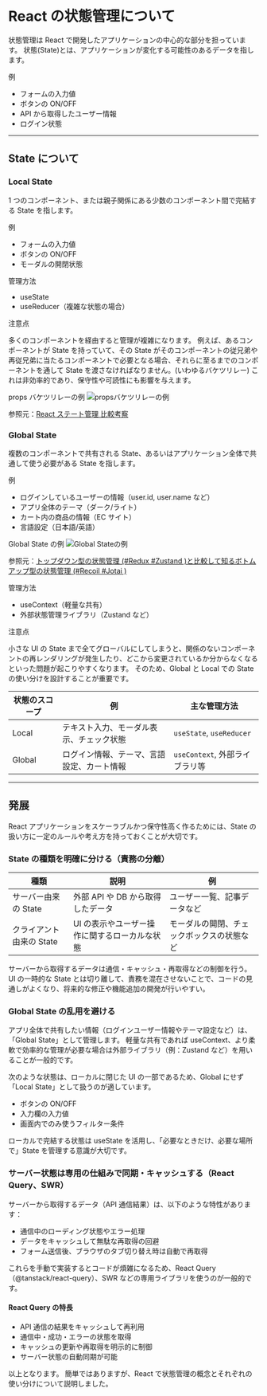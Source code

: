 # React の状態管理について

状態管理は React で開発したアプリケーションの中心的な部分を担っています。
状態(State)とは、アプリケーションが変化する可能性のあるデータを指します。

例

- フォームの入力値
- ボタンの ON/OFF
- API から取得したユーザー情報
- ログイン状態

---

## State について

### Local State

1 つのコンポーネント、または親子関係にある少数のコンポーネント間で完結する State を指します。

例

- フォームの入力値
- ボタンの ON/OFF
- モーダルの開閉状態

管理方法

- useState
- useReducer（複雑な状態の場合）

注意点

多くのコンポーネントを経由すると管理が複雑になります。
例えば、あるコンポーネントが State を持っていて、その State がそのコンポーネントの従兄弟や再従兄弟に当たるコンポーネントで必要となる場合、それらに至るまでのコンポーネントを通して State を渡さなければなりません。(いわゆるバケツリレー)
これは非効率的であり、保守性や可読性にも影響を与えます。

props バケツリレーの例
![propsバケツリレーの例](https://blog.uhy.ooo/static/823156092a07e828c91f4287a0deaaed/922e6/useState.png)

参照元：[React ステート管理 比較考察](https://blog.uhy.ooo/entry/2021-07-24/react-state-management/)

### Global State

複数のコンポーネントで共有される State、あるいはアプリケーション全体で共通して使う必要がある State を指します。

例

- ログインしているユーザーの情報（user.id, user.name など）
- アプリ全体のテーマ（ダーク/ライト）
- カート内の商品の情報（EC サイト）
- 言語設定（日本語/英語）

Global State の例
![Global Stateの例](https://storage.googleapis.com/zenn-user-upload/7cc2ba94bae7-20220216.png)

参照元：[トップダウン型の状態管理 (#Redux #Zustand )と比較して知るボトムアップ型の状態管理 (#Recoil #Jotai )](https://zenn.dev/jotaifriends/articles/d714f9c16c1d3a)

管理方法

- useContext（軽量な共有）
- 外部状態管理ライブラリ（Zustand など）

注意点

小さな UI の State まで全てグローバルにしてしまうと、関係のないコンポーネントの再レンダリングが発生したり、どこから変更されているか分からなくなるといった問題が起こりやすくなります。
そのため、Global と Local での State の使い分けを設計することが重要です。

| 状態のスコープ | 例                                         | 主な管理方法                   |
| -------------- | ------------------------------------------ | ------------------------------ |
| Local          | テキスト入力、モーダル表示、チェック状態   | `useState`, `useReducer`       |
| Global         | ログイン情報、テーマ、言語設定、カート情報 | `useContext`, 外部ライブラリ等 |

---

## 発展

React アプリケーションをスケーラブルかつ保守性高く作るためには、State の扱い方に一定のルールや考え方を持っておくことが大切です。

### State の種類を明確に分ける（責務の分離）

| 種類                     | 説明                                          | 例                                         |
| ------------------------ | --------------------------------------------- | ------------------------------------------ |
| サーバー由来の State     | 外部 API や DB から取得したデータ             | ユーザー一覧、記事データなど               |
| クライアント由来の State | UI の表示やユーザー操作に関するローカルな状態 | モーダルの開閉、チェックボックスの状態など |

サーバーから取得するデータは通信・キャッシュ・再取得などの制御を行う。
UI の一時的な State とは切り離して、責務を混在させないことで、コードの見通しがよくなり、将来的な修正や機能追加の開発が行いやすい。

### Global State の乱用を避ける

アプリ全体で共有したい情報（ログインユーザー情報やテーマ設定など）は、「Global State」として管理します。
軽量な共有であれば useContext、より柔軟で効率的な管理が必要な場合は外部ライブラリ（例：Zustand など）を用いることが一般的です。

次のような状態は、ローカルに閉じた UI の一部であるため、Global にせず「Local State」として扱うのが適しています。

- ボタンの ON/OFF
- 入力欄の入力値
- 画面内でのみ使うフィルター条件

ローカルで完結する状態は useState を活用し、「必要なときだけ、必要な場所で」State を管理する意識が大切です。

### サーバー状態は専用の仕組みで同期・キャッシュする（React Query、SWR）

サーバーから取得するデータ（API 通信結果）は、以下のような特性があります：

- 通信中のローディング状態やエラー処理
- データをキャッシュして無駄な再取得の回避
- フォーム送信後、ブラウザのタブ切り替え時は自動で再取得

これらを手動で実装するとコードが煩雑になるため、React Query（@tanstack/react-query）、SWR などの専用ライブラリを使うのが一般的です。

#### React Query の特長

- API 通信の結果をキャッシュして再利用
- 通信中・成功・エラーの状態を取得
- キャッシュの更新や再取得を明示的に制御
- サーバー状態の自動同期が可能

以上となります。
簡単ではありますが、React で状態管理の概念とそれぞれの使い分けについて説明しました。
